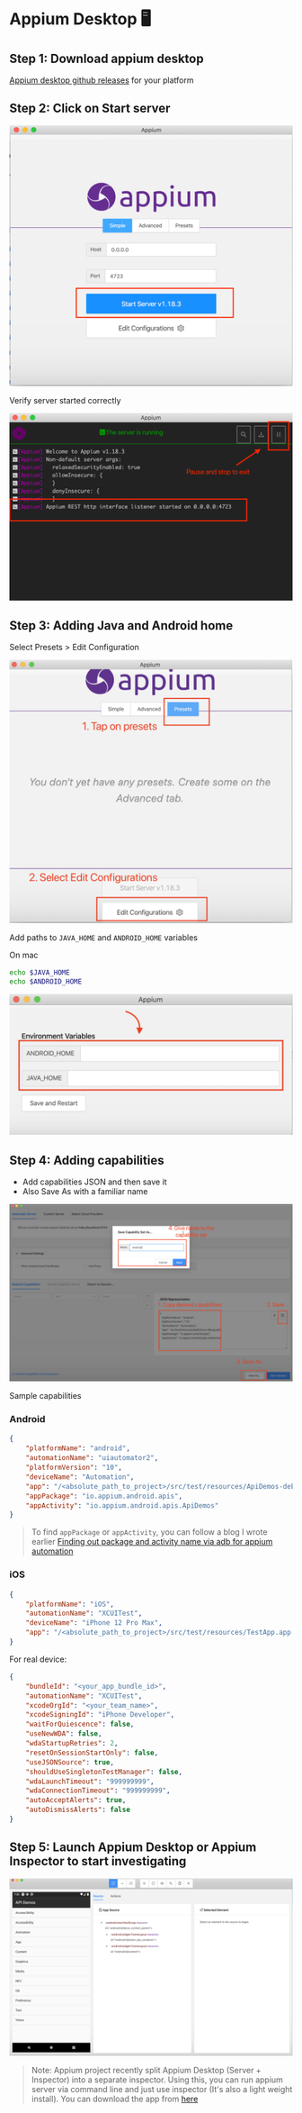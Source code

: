 # Appium Desktop 🖥️

## Step 1: Download appium desktop

[Appium desktop github releases](https://github.com/appium/appium-desktop/releases/tag/v1.21.0) for
your platform

## Step 2: Click on Start server

![Appium Desktop Home](images/appium-desktop.png)

Verify server started correctly

![Appium Desktop Server launched](images/appium-desktop-server-launched.png)

## Step 3: Adding Java and Android home

Select Presets > Edit Configuration

![Adding java and android home](images/appium-desktop-1-edit-config.png)

Add paths to `JAVA_HOME` and `ANDROID_HOME` variables

On mac

```zsh
echo $JAVA_HOME
echo $ANDROID_HOME
```

![Updating variables](images/appium-desktop-2-set-java-android-home.png)

## Step 4: Adding capabilities

- Add capabilities JSON and then save it
- Also Save As with a familiar name

![Adding capabilities](images/appium-desktop-3-saving-capabilities.png)

Sample capabilities

### Android

```json
{
	"platformName": "android",
	"automationName": "uiautomator2",
	"platformVersion": "10",
	"deviceName": "Automation",
	"app": "/<absolute_path_to_project>/src/test/resources/ApiDemos-debug.apk",
	"appPackage": "io.appium.android.apis",
	"appActivity": "io.appium.android.apis.ApiDemos"
}
```

> To find `appPackage` or `appActivity`, you can follow a blog I wrote earlier
> [Finding out package and activity name via adb for appium automation ](https://automationhacks.io/2020/04/24/finding-out-package-and-activity-name-via-adb-for-appium-automation/)

### iOS

```json
{
	"platformName": "iOS",
	"automationName": "XCUITest",
	"deviceName": "iPhone 12 Pro Max",
	"app": "/<absolute_path_to_project>/src/test/resources/TestApp.app.zip"
}
```

For real device:

```json
{
	"bundleId": "<your_app_bundle_id>",
	"automationName": "XCUITest",
	"xcodeOrgId": "<your_team_name>",
	"xcodeSigningId": "iPhone Developer",
	"waitForQuiescence": false,
	"useNewWDA": false,
	"wdaStartupRetries": 2,
	"resetOnSessionStartOnly": false,
	"useJSONSource": true,
	"shouldUseSingletonTestManager": false,
	"wdaLaunchTimeout": "999999999",
	"wdaConnectionTimeout": "999999999",
	"autoAcceptAlerts": true,
	"autoDismissAlerts": false
}
```

## Step 5: Launch Appium Desktop or Appium Inspector to start investigating

![Appium Desktop](images/appium-desktop-5-for-your-app.png)

> Note: Appium project recently split Appium Desktop (Server + Inspector) into a separate inspector.
> Using this, you can run appium server via command line and just use inspector (It's also a light
> weight install). You can download the app from [here](https://github.com/appium/appium-inspector)

